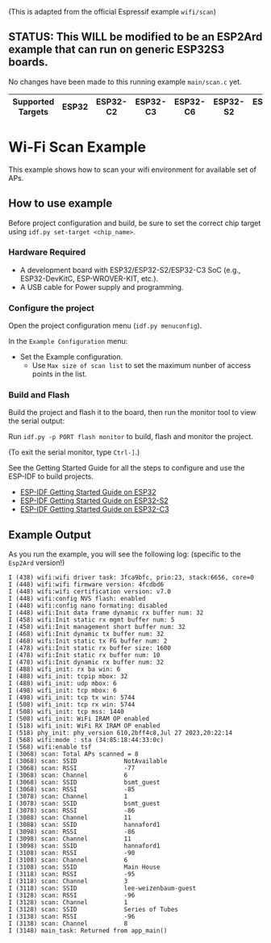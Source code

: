 (This is adapted from the official Espressif example `wifi/scan`)

## STATUS:    This WILL be modified to be an ESP2Ard example that can run on generic ESP32S3 boards.

No changes have been made to this running example `main/scan.c` yet.



| Supported Targets | ESP32 | ESP32-C2 | ESP32-C3 | ESP32-C6 | ESP32-S2 | ESP32-S3 |
| ----------------- | ----- | -------- | -------- | -------- | -------- | -------- |

# Wi-Fi Scan Example
 

This example shows how to scan your wifi environment for available set of APs.

## How to use example

Before project configuration and build, be sure to set the correct chip target using `idf.py set-target <chip_name>`.

### Hardware Required

* A development board with ESP32/ESP32-S2/ESP32-C3 SoC (e.g., ESP32-DevKitC, ESP-WROVER-KIT, etc.).
* A USB cable for Power supply and programming.

### Configure the project

Open the project configuration menu (`idf.py menuconfig`).

In the `Example Configuration` menu:

* Set the Example configuration.
    * Use `Max size of scan list` to set the maximum nunber of access points in the list.

### Build and Flash

Build the project and flash it to the board, then run the monitor tool to view the serial output:

Run `idf.py -p PORT flash monitor` to build, flash and monitor the project.

(To exit the serial monitor, type ``Ctrl-]``.)

See the Getting Started Guide for all the steps to configure and use the ESP-IDF to build projects.

* [ESP-IDF Getting Started Guide on ESP32](https://docs.espressif.com/projects/esp-idf/en/latest/esp32/get-started/index.html)
* [ESP-IDF Getting Started Guide on ESP32-S2](https://docs.espressif.com/projects/esp-idf/en/latest/esp32s2/get-started/index.html)
* [ESP-IDF Getting Started Guide on ESP32-C3](https://docs.espressif.com/projects/esp-idf/en/latest/esp32c3/get-started/index.html)

## Example Output

As you run the example, you will see the following log: (specific to the `Esp2Ard` version!)

```
I (438) wifi:wifi driver task: 3fca9bfc, prio:23, stack:6656, core=0
I (448) wifi:wifi firmware version: 4fcdbd6
I (448) wifi:wifi certification version: v7.0
I (448) wifi:config NVS flash: enabled
I (448) wifi:config nano formating: disabled
I (448) wifi:Init data frame dynamic rx buffer num: 32
I (458) wifi:Init static rx mgmt buffer num: 5
I (458) wifi:Init management short buffer num: 32
I (468) wifi:Init dynamic tx buffer num: 32
I (468) wifi:Init static tx FG buffer num: 2
I (478) wifi:Init static rx buffer size: 1600
I (478) wifi:Init static rx buffer num: 10
I (478) wifi:Init dynamic rx buffer num: 32
I (488) wifi_init: rx ba win: 6
I (488) wifi_init: tcpip mbox: 32
I (488) wifi_init: udp mbox: 6
I (498) wifi_init: tcp mbox: 6
I (498) wifi_init: tcp tx win: 5744
I (508) wifi_init: tcp rx win: 5744
I (508) wifi_init: tcp mss: 1440
I (508) wifi_init: WiFi IRAM OP enabled
I (518) wifi_init: WiFi RX IRAM OP enabled
I (518) phy_init: phy_version 610,2bff4c8,Jul 27 2023,20:22:14
I (568) wifi:mode : sta (34:85:18:44:33:0c)
I (568) wifi:enable tsf
I (3068) scan: Total APs scanned = 8
I (3068) scan: SSID             NotAvailable
I (3068) scan: RSSI             -77
I (3068) scan: Channel          6
I (3068) scan: SSID             bsmt_guest
I (3068) scan: RSSI             -85
I (3078) scan: Channel          1
I (3078) scan: SSID             bsmt_guest
I (3078) scan: RSSI             -86
I (3088) scan: Channel          11
I (3088) scan: SSID             hannaford1
I (3098) scan: RSSI             -86
I (3098) scan: Channel          11
I (3098) scan: SSID             hannaford1
I (3108) scan: RSSI             -90
I (3108) scan: Channel          6
I (3108) scan: SSID             Main House
I (3118) scan: RSSI             -95
I (3118) scan: Channel          3
I (3118) scan: SSID             lee-weizenbaum-guest
I (3128) scan: RSSI             -96
I (3128) scan: Channel          1
I (3128) scan: SSID             Series of Tubes
I (3138) scan: RSSI             -96
I (3138) scan: Channel          8
I (3148) main_task: Returned from app_main()
```
